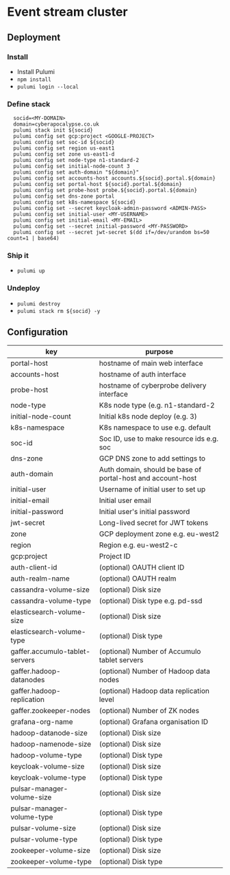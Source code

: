 
# Event stream cluster

## Deployment

### Install

- Install Pulumi
- `npm install`
- `pulumi login --local`

### Define stack

```
  socid=<MY-DOMAIN>
  domain=cyberapocalypse.co.uk
  pulumi stack init ${socid}
  pulumi config set gcp:project <GOOGLE-PROJECT>
  pulumi config set soc-id ${socid}
  pulumi config set region us-east1
  pulumi config set zone us-east1-d
  pulumi config set node-type n1-standard-2
  pulumi config set initial-node-count 3
  pulumi config set auth-domain "${domain}"
  pulumi config set accounts-host accounts.${socid}.portal.${domain}
  pulumi config set portal-host ${socid}.portal.${domain}
  pulumi config set probe-host probe.${socid}.portal.${domain}
  pulumi config set dns-zone portal
  pulumi config set k8s-namespace ${socid}
  pulumi config set --secret keycloak-admin-password <ADMIN-PASS>
  pulumi config set initial-user <MY-USERNAME>
  pulumi config set initial-email <MY-EMAIL>
  pulumi config set --secret initial-password <MY-PASSWORD>
  pulumi config set --secret jwt-secret $(dd if=/dev/urandom bs=50 count=1 | base64)

```

### Ship it

- `pulumi up`

### Undeploy

- `pulumi destroy`
- `pulumi stack rm ${socid} -y`

## Configuration

| key                            | purpose |
|--------------------------------|---------|
| portal-host                    | hostname of main web interface         |
| accounts-host                  | hostname of auth interface             |
| probe-host                     | hostname of cyberprobe delivery interface |
| node-type                      | K8s node type (e.g. n1-standard-2      |
| initial-node-count             | Initial k8s node deploy (e.g. 3)       |
| k8s-namespace                  | K8s namespace to use e.g. default      |
| soc-id                         | Soc ID, use to make resource ids e.g. soc |
| dns-zone                       | GCP DNS zone to add settings to        |
| auth-domain                    | Auth domain, should be base of portal-host and account-host |
| initial-user                   | Username of initial user to set up     |
| initial-email                  | Initial user email                     |
| initial-password               | Initial user's initial password        |
| jwt-secret                     | Long-lived secret for JWT tokens       |
| zone                           | GCP deployment zone e.g. eu-west2      |
| region                         | Region e.g. eu-west2-c                 |
| gcp:project                    | Project ID                             |
| auth-client-id                 | (optional) OAUTH client ID             |
| auth-realm-name                | (optional) OAUTH realm                 |
| cassandra-volume-size          | (optional) Disk size                   |
| cassandra-volume-type          | (optional) Disk type e.g. pd-ssd       |
| elasticsearch-volume-size      | (optional) Disk size                   |
| elasticsearch-volume-type      | (optional) Disk type                   |
| gaffer.accumulo-tablet-servers | (optional) Number of Accumulo tablet servers |
| gaffer.hadoop-datanodes        | (optional) Number of Hadoop data nodes |
| gaffer.hadoop-replication      | (optional) Hadoop data replication level |
| gaffer.zookeeper-nodes         | (optional) Number of ZK nodes |
| grafana-org-name               | (optional) Grafana organisation ID |
| hadoop-datanode-size           | (optional) Disk size                   |
| hadoop-namenode-size           | (optional) Disk size                   |
| hadoop-volume-type             | (optional) Disk type                   |
| keycloak-volume-size           | (optional) Disk size                   |
| keycloak-volume-type           | (optional) Disk type                   |
| pulsar-manager-volume-size     | (optional) Disk size                   |
| pulsar-manager-volume-type     | (optional) Disk type                   |
| pulsar-volume-size             | (optional) Disk size                   |
| pulsar-volume-type             | (optional) Disk type                   |
| zookeeper-volume-size          | (optional) Disk size                   |
| zookeeper-volume-type          | (optional) Disk type                   |
